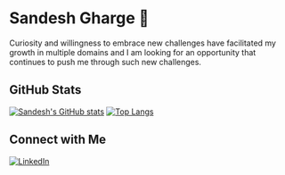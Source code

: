 
# Sandesh Gharge 👋

Curiosity and willingness to embrace new challenges have facilitated my growth in multiple domains and I am looking for an opportunity that continues to push me through such new challenges.

## GitHub Stats

[![Sandesh's GitHub stats](https://github-readme-stats.vercel.app/api?username=sandeshgharge&show_icons=true&theme=radical)](https://github.com/sandeshgharge)
[![Top Langs](https://github-readme-stats.vercel.app/api/top-langs/?username=sandeshgharge&layout=compact)](https://github.com/sandeshgharge)

## Connect with Me

[![LinkedIn](https://img.shields.io/badge/-LinkedIn-0077B5?style=flat&logo=linkedin&logoColor=white)](https://www.linkedin.com/in/sandesh-gharge-753182b6/)
